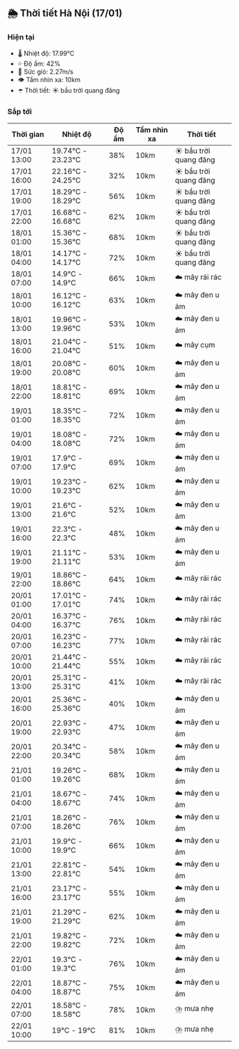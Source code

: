 ## 🌦️ Thời tiết Hà Nội (17/01)

### Hiện tại

- 🌡️ Nhiệt độ: 17.99℃
- 💦 Độ ẩm: 42%
- 💨 Sức gió: 2.27m/s
- 👁️ Tầm nhìn xa: 10km
- ☂️ Thời tiết: ☀️ bầu trời quang đãng

### Sắp tới

| Thời gian | Nhiệt độ | Độ ẩm | Tầm nhìn xa | Thời tiết |
| --- | --- | --- | --- | --- |
| 17/01 13:00 | 19.74℃ - 23.23℃ | 38% | 10km | ☀️ bầu trời quang đãng |
| 17/01 16:00 | 22.16℃ - 24.25℃ | 32% | 10km | ☀️ bầu trời quang đãng |
| 17/01 19:00 | 18.29℃ - 18.29℃ | 56% | 10km | ☀️ bầu trời quang đãng |
| 17/01 22:00 | 16.68℃ - 16.68℃ | 62% | 10km | ☀️ bầu trời quang đãng |
| 18/01 01:00 | 15.36℃ - 15.36℃ | 68% | 10km | ☀️ bầu trời quang đãng |
| 18/01 04:00 | 14.17℃ - 14.17℃ | 72% | 10km | ☀️ bầu trời quang đãng |
| 18/01 07:00 | 14.9℃ - 14.9℃ | 66% | 10km | ☁️ mây rải rác |
| 18/01 10:00 | 16.12℃ - 16.12℃ | 63% | 10km | ☁️ mây đen u ám |
| 18/01 13:00 | 19.96℃ - 19.96℃ | 53% | 10km | ☁️ mây đen u ám |
| 18/01 16:00 | 21.04℃ - 21.04℃ | 51% | 10km | ☁️ mây cụm |
| 18/01 19:00 | 20.08℃ - 20.08℃ | 60% | 10km | ☁️ mây đen u ám |
| 18/01 22:00 | 18.81℃ - 18.81℃ | 69% | 10km | ☁️ mây đen u ám |
| 19/01 01:00 | 18.35℃ - 18.35℃ | 72% | 10km | ☁️ mây đen u ám |
| 19/01 04:00 | 18.08℃ - 18.08℃ | 72% | 10km | ☁️ mây đen u ám |
| 19/01 07:00 | 17.9℃ - 17.9℃ | 69% | 10km | ☁️ mây đen u ám |
| 19/01 10:00 | 19.23℃ - 19.23℃ | 62% | 10km | ☁️ mây đen u ám |
| 19/01 13:00 | 21.6℃ - 21.6℃ | 52% | 10km | ☁️ mây đen u ám |
| 19/01 16:00 | 22.3℃ - 22.3℃ | 48% | 10km | ☁️ mây đen u ám |
| 19/01 19:00 | 21.11℃ - 21.11℃ | 53% | 10km | ☁️ mây đen u ám |
| 19/01 22:00 | 18.86℃ - 18.86℃ | 64% | 10km | ☁️ mây rải rác |
| 20/01 01:00 | 17.01℃ - 17.01℃ | 74% | 10km | ☁️ mây rải rác |
| 20/01 04:00 | 16.37℃ - 16.37℃ | 76% | 10km | ☁️ mây rải rác |
| 20/01 07:00 | 16.23℃ - 16.23℃ | 77% | 10km | ☁️ mây rải rác |
| 20/01 10:00 | 21.44℃ - 21.44℃ | 55% | 10km | ☁️ mây rải rác |
| 20/01 13:00 | 25.31℃ - 25.31℃ | 41% | 10km | ☁️ mây rải rác |
| 20/01 16:00 | 25.36℃ - 25.36℃ | 40% | 10km | ☁️ mây đen u ám |
| 20/01 19:00 | 22.93℃ - 22.93℃ | 47% | 10km | ☁️ mây đen u ám |
| 20/01 22:00 | 20.34℃ - 20.34℃ | 58% | 10km | ☁️ mây đen u ám |
| 21/01 01:00 | 19.26℃ - 19.26℃ | 68% | 10km | ☁️ mây đen u ám |
| 21/01 04:00 | 18.67℃ - 18.67℃ | 74% | 10km | ☁️ mây đen u ám |
| 21/01 07:00 | 18.26℃ - 18.26℃ | 76% | 10km | ☁️ mây đen u ám |
| 21/01 10:00 | 19.9℃ - 19.9℃ | 66% | 10km | ☁️ mây đen u ám |
| 21/01 13:00 | 22.81℃ - 22.81℃ | 54% | 10km | ☁️ mây đen u ám |
| 21/01 16:00 | 23.17℃ - 23.17℃ | 55% | 10km | ☁️ mây đen u ám |
| 21/01 19:00 | 21.29℃ - 21.29℃ | 62% | 10km | ☁️ mây đen u ám |
| 21/01 22:00 | 19.82℃ - 19.82℃ | 72% | 10km | ☁️ mây đen u ám |
| 22/01 01:00 | 19.3℃ - 19.3℃ | 76% | 10km | ☁️ mây đen u ám |
| 22/01 04:00 | 18.87℃ - 18.87℃ | 75% | 10km | ☁️ mây đen u ám |
| 22/01 07:00 | 18.58℃ - 18.58℃ | 78% | 10km | ⛈️ mưa nhẹ |
| 22/01 10:00 | 19℃ - 19℃ | 81% | 10km | ⛈️ mưa nhẹ |
